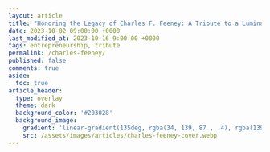 ```yaml
---
layout: article
title: "Honoring the Legacy of Charles F. Feeney: A Tribute to a Luminary Entrepreneur"
date: 2023-10-02 09:00:00 +0000
last_modified_at: 2023-10-16 9:00:00 +0000
tags: entrepreneurship, tribute
permalink: /charles-feeney/
published: false
comments: true
aside:
  toc: true
article_header:
  type: overlay
  theme: dark
  background_color: '#203028'
  background_image:
    gradient: 'linear-gradient(135deg, rgba(34, 139, 87 , .4), rgba(139, 34, 139, .4))'
    src: /assets/images/articles/charles-feeney-cover.webp
---
```

